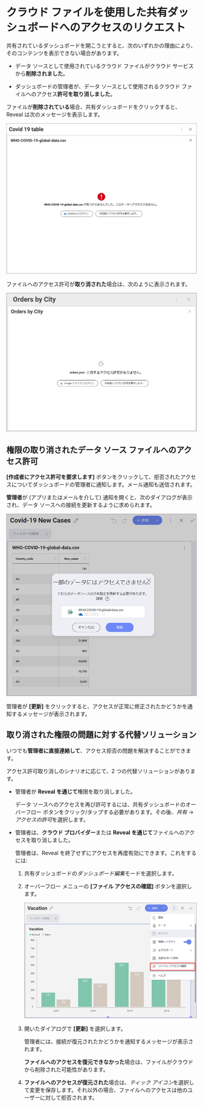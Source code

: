 # クラウド ファイルを使用した共有ダッシュボードへのアクセスのリクエスト

共有されているダッシュボードを開こうとすると、次のいずれかの理由により、そのコンテンツを表示できない場合があります。

  - データ ソースとして使用されているクラウド ファイルがクラウド サービスから**削除されました**。

  - ダッシュボードの管理者が、データ ソースとして使用されるクラウド ファイルへのアクセス**許可を取り消しました**。

ファイルが**削除されている**場合、共有ダッシュボードをクリックすると、Reveal は次のメッセージを表示します。

<img src="images/message-deleted-source-file.png" alt="Message in Reveal: Can't access this data" class="responsive-img"/>

ファイルへのアクセス許可が**取り消された**場合は、次のように表示されます。

<img src="images/request-access-button.png" alt="configure Google drive and request access options when access denied" class="responsive-img"/>

## 権限の取り消されたデータ ソース ファイルへのアクセス許可

**[作成者にアクセス許可を要求します]** ボタンをクリックして、拒否されたアクセスについてダッシュボードの管理者に通知します。メール通知も送信されます。

**管理者**が (アプリまたはメールを介して) 通知を開くと、次のダイアログが表示され、データ ソースへの接続を更新するように求められます。

<img src="images/connections-failed-dialog.png" alt="connections failed dialog" class="responsive-img"/>

管理者が **[更新]** をクリックすると、アクセスが正常に修正されたかどうかを通知するメッセージが表示されます。

## 取り消された権限の問題に対する代替ソリューション

いつでも**管理者に直接連絡して**、アクセス拒否の問題を解決することができます。

アクセス許可取り消しのシナリオに応じて、2 つの代替ソリューションがあります。

  - 管理者が **Reveal を通じて**権限を取り消しました。

    データ ソースへのアクセスを再び許可するには、共有ダッシュボードのオーバーフロー ボタンをクリック/タップする必要があります。その後、*共有* → *アクセスの許可*を選択します。

  - 管理者は、**クラウド プロバイダー**または **Reveal を通じて**ファイルへのアクセスを取り消しました。

    管理者は、Reveal を終了せずにアクセスを再度有効にできます。これをするには:

    1.  共有ダッシュボードの*ダッシュボード編集*モードを選択します。

    2.  オーバーフロー メニューの **[ファイル アクセスの確認]** ボタンを選択します。

        <img src="images/check-file-access-button.png" alt="Check shared access button in the overflow menu" class="responsive-img"/>

    3.  開いたダイアログで **[更新]** を選択します。

        管理者には、接続が復元されたかどうかを通知するメッセージが表示されます。

        **ファイルへのアクセスを復元できなかった**場合は、ファイルがクラウドから削除された可能性があります。

    4. **ファイルへのアクセスが復元された**場合は、*ティック アイコン*を選択して変更を保存します。それ以外の場合、ファイルへのアクセスは他のユーザーに対して拒否されます。